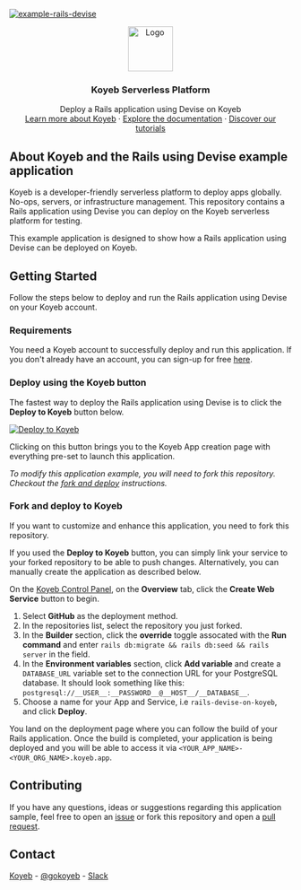 [![example-rails-devise](https://github.com/koyeb/example-rails-devise/actions/workflows/deploy.yaml/badge.svg)](https://github.com/koyeb/example-rails-devise/actions)

<div align="center">
  <a href="https://koyeb.com">
    <img src="https://www.koyeb.com/static/images/icons/koyeb.svg" alt="Logo" width="80" height="80">
  </a>
  <h3 align="center">Koyeb Serverless Platform</h3>
  <p align="center">
    Deploy a Rails application using Devise on Koyeb
    <br />
    <a href="https://koyeb.com">Learn more about Koyeb</a>
    ·
    <a href="https://koyeb.com/docs">Explore the documentation</a>
    ·
    <a href="https://koyeb.com/tutorials">Discover our tutorials</a>
  </p>
</div>


## About Koyeb and the Rails using Devise example application

Koyeb is a developer-friendly serverless platform to deploy apps globally. No-ops, servers, or infrastructure management.
This repository contains a Rails application using Devise you can deploy on the Koyeb serverless platform for testing.

This example application is designed to show how a Rails application using Devise can be deployed on Koyeb.

## Getting Started

Follow the steps below to deploy and run the Rails application using Devise on your Koyeb account.

### Requirements

You need a Koyeb account to successfully deploy and run this application. If you don't already have an account, you can sign-up for free [here](https://app.koyeb.com/auth/signup).

### Deploy using the Koyeb button

The fastest way to deploy the Rails application using Devise is to click the **Deploy to Koyeb** button below.

[![Deploy to Koyeb](https://www.koyeb.com/static/images/deploy/button.svg)](https://app.koyeb.com/deploy?type=git&repository=github.com/koyeb/example-rails-devise&branch=main&env[DATABASE_URL]&name=rails-devise-on-koyeb)

Clicking on this button brings you to the Koyeb App creation page with everything pre-set to launch this application.

_To modify this application example, you will need to fork this repository. Checkout the [fork and deploy](#fork-and-deploy-to-koyeb) instructions._

### Fork and deploy to Koyeb

If you want to customize and enhance this application, you need to fork this repository.

If you used the **Deploy to Koyeb** button, you can simply link your service to your forked repository to be able to push changes.
Alternatively, you can manually create the application as described below.

On the [Koyeb Control Panel](//app.koyeb.com/apps), on the **Overview** tab, click the **Create Web Service** button to begin.

1. Select **GitHub** as the deployment method.
2. In the repositories list, select the repository you just forked.
3. In the **Builder** section, click the **override** toggle assocated with the **Run command** and enter `rails db:migrate && rails db:seed && rails server` in the field.
4. In the **Environment variables** section, click **Add variable** and create a `DATABASE_URL` variable set to the connection URL for your PostgreSQL database.  It should look something like this: `postgresql://__USER__:__PASSWORD__@__HOST__/__DATABASE__`.
5. Choose a name for your App and Service, i.e `rails-devise-on-koyeb`, and click **Deploy**.

You land on the deployment page where you can follow the build of your Rails application. Once the build is completed, your application is being deployed and you will be able to access it via `<YOUR_APP_NAME>-<YOUR_ORG_NAME>.koyeb.app`.

## Contributing

If you have any questions, ideas or suggestions regarding this application sample, feel free to open an [issue](//github.com/koyeb/example-rails-devise/issues) or fork this repository and open a [pull request](//github.com/koyeb/example-rails-devise/pulls).

## Contact

[Koyeb](https://www.koyeb.com) - [@gokoyeb](https://twitter.com/gokoyeb) - [Slack](http://slack.koyeb.com/)
